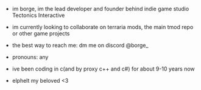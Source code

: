 - im borge, im the lead developer and founder behind indie game studio Tectonics Interactive
- im currently looking to collaborate on terraria mods, the main tmod repo or other game projects
- the best way to reach me: dm me on discord @borge_
- pronouns: any
- ive been coding in c(and by proxy c++ and c#) for about 9-10 years now

- elphelt my beloved <3

<!---
borgedoesthings/borgedoesthings is a ✨ special ✨ repository because its `README.md` (this file) appears on your GitHub profile.
You can click the Preview link to take a look at your changes.
--->
